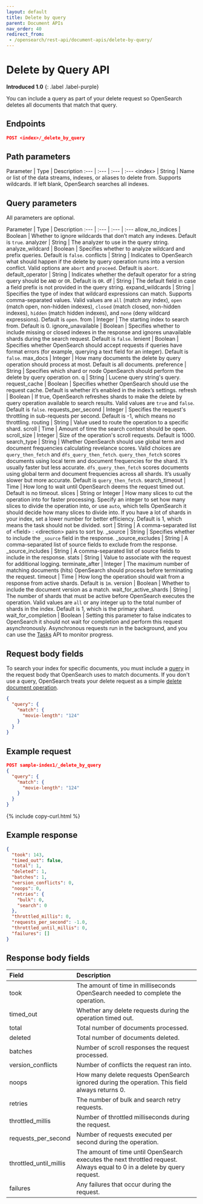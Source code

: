 ```yaml
---
layout: default
title: Delete by query
parent: Document APIs
nav_order: 40
redirect_from:
 - /opensearch/rest-api/document-apis/delete-by-query/
---
```


# Delete by Query API
**Introduced 1.0**
{: .label .label-purple}

You can include a query as part of your delete request so OpenSearch deletes all documents that match that query.

## Endpoints

```json
POST <index>/_delete_by_query
```

## Path parameters

Parameter | Type | Description
:--- | :--- | :--- | :---
&lt;index&gt; | String | Name or list of the data streams, indexes, or aliases to delete from. Supports wildcards. If left blank, OpenSearch searches all indexes.

## Query parameters

All parameters are optional.

Parameter | Type | Description
:--- | :--- | :--- | :---
allow_no_indices | Boolean | Whether to ignore wildcards that don’t match any indexes. Default is `true`.
analyzer | String | The analyzer to use in the query string.
analyze_wildcard | Boolean | Specifies whether to analyze wildcard and prefix queries. Default is `false`.
conflicts | String | Indicates to OpenSearch what should happen if the delete by query operation runs into a version conflict. Valid options are `abort` and `proceed`. Default is `abort`.
default_operator | String | Indicates whether the default operator for a string query should be `AND` or `OR`. Default is `OR`.
df | String | The default field in case a field prefix is not provided in the query string.
expand_wildcards | String | Specifies the type of index that wildcard expressions can match. Supports comma-separated values. Valid values are `all` (match any index), `open` (match open, non-hidden indexes), `closed` (match closed, non-hidden indexes), `hidden` (match hidden indexes), and `none` (deny wildcard expressions). Default is `open`.
from | Integer | The starting index to search from. Default is 0.
ignore_unavailable | Boolean | Specifies whether to include missing or closed indexes in the response and ignores unavailable shards during the search request. Default is `false`.
lenient | Boolean | Specifies whether OpenSearch should accept requests if queries have format errors (for example, querying a text field for an integer). Default is `false`.
max_docs | Integer | How many documents the delete by query operation should process at most. Default is all documents.
preference | String | Specifies which shard or node OpenSearch should perform the delete by query operation on.
q | String | Lucene query string's query.
request_cache | Boolean | Specifies whether OpenSearch should use the request cache. Default is whether it’s enabled in the index’s settings.
refresh | Boolean | If true, OpenSearch refreshes shards to make the delete by query operation available to search results. Valid values are `true` and `false`. Default is `false`.
requests_per_second | Integer | Specifies the request's throttling in sub-requests per second. Default is -1, which means no throttling.
routing | String | Value used to route the operation to a specific shard.
scroll | Time | Amount of time the search context should be open.
scroll_size | Integer | Size of the operation's scroll requests. Default is 1000.
search_type | String | Whether OpenSearch should use global term and document frequencies calculating revelance scores. Valid choices are `query_then_fetch` and `dfs_query_then_fetch`. `query_then_fetch` scores documents using local term and document frequencies for the shard. It’s usually faster but less accurate. `dfs_query_then_fetch` scores documents using global term and document frequencies across all shards. It’s usually slower but more accurate. Default is `query_then_fetch`.
search_timeout | Time | How long to wait until OpenSearch deems the request timed out. Default is no timeout.
slices | String or Integer | How many slices to cut the operation into for faster processing. Specify an integer to set how many slices to divide the operation into, or use `auto`, which tells OpenSearch it should decide how many slices to divide into. If you have a lot of shards in your index, set a lower number for better efficiency. Default is 1, which means the task should not be divided.
sort | String | A comma-separated list of &lt;field&gt; : &lt;direction&gt; pairs to sort by.
_source | String | Specifies whether to include the `_source` field in the response.
_source_excludes | String | A comma-separated list of source fields to exclude from the response.
_source_includes | String | A comma-separated list of source fields to include in the response.
stats | String | Value to associate with the request for additional logging.
terminate_after | Integer | The maximum number of matching documents (hits) OpenSearch should process before terminating the request.
timeout | Time | How long the operation should wait from a response from active shards. Default is `1m`.
version | Boolean | Whether to include the document version as a match.
wait_for_active_shards | String | The number of shards that must be active before OpenSearch executes the operation. Valid values are `all` or any integer up to the total number of shards in the index. Default is 1, which is the primary shard.
wait_for_completion | Boolean | Setting this parameter to false indicates to OpenSearch it should not wait for completion and perform this request asynchronously. Asynchronous requests run in the background, and you can use the [Tasks]({{site.url}}{{site.baseurl}}/api-reference/tasks) API to monitor progress.


## Request body fields

To search your index for specific documents, you must include a [query]({{site.url}}{{site.baseurl}}/opensearch/query-dsl/index) in the request body that OpenSearch uses to match documents. If you don't use a query, OpenSearch treats your delete request as a simple [delete document operation]({{site.url}}{{site.baseurl}}/api-reference/document-apis/delete-document).

```json
{
  "query": {
    "match": {
      "movie-length": "124"
    }
  }
}
```

## Example request

```json
POST sample-index1/_delete_by_query
{
  "query": {
    "match": {
      "movie-length": "124"
    }
  }
}
```
{% include copy-curl.html %}


## Example response
```json
{
  "took": 143,
  "timed_out": false,
  "total": 1,
  "deleted": 1,
  "batches": 1,
  "version_conflicts": 0,
  "noops": 0,
  "retries": {
    "bulk": 0,
    "search": 0
  },
  "throttled_millis": 0,
  "requests_per_second": -1.0,
  "throttled_until_millis": 0,
  "failures": []
}
```

## Response body fields

Field | Description
:--- | :---
took | The amount of time in milliseconds OpenSearch needed to complete the operation.
timed_out | Whether any delete requests during the operation timed out.
total | Total number of documents processed.
deleted | Total number of documents deleted.
batches | Number of scroll responses the request processed.
version_conflicts | Number of conflicts the request ran into.
noops | How many delete requests OpenSearch ignored during the operation. This field always returns 0.
retries | The number of bulk and search retry requests.
throttled_millis | Number of throttled milliseconds during the request.
requests_per_second | Number of requests executed per second during the operation.
throttled_until_millis | The amount of time until OpenSearch executes the next throttled request. Always equal to 0 in a delete by query request.
failures | Any failures that occur during the request.
